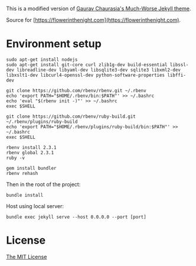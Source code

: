 This is a modified version of [Gaurav Chaurasia's Much-Worse Jekyll theme](https://github.com/gchauras/much-worse-jekyll-theme/).

Source for [https://flowerinthenight.com](https://flowerinthenight.com).

# Environment setup

```
sudo apt-get install nodejs
sudo apt-get install git-core curl zlib1g-dev build-essential libssl-dev libreadline-dev libyaml-dev libsqlite3-dev sqlite3 libxml2-dev libxslt1-dev libcurl4-openssl-dev python-software-properties libffi-dev

git clone https://github.com/rbenv/rbenv.git ~/.rbenv
echo 'export PATH="$HOME/.rbenv/bin:$PATH"' >> ~/.bashrc
echo 'eval "$(rbenv init -)"' >> ~/.bashrc
exec $SHELL

git clone https://github.com/rbenv/ruby-build.git ~/.rbenv/plugins/ruby-build
echo 'export PATH="$HOME/.rbenv/plugins/ruby-build/bin:$PATH"' >> ~/.bashrc
exec $SHELL

rbenv install 2.3.1
rbenv global 2.3.1
ruby -v

gem install bundler
rbenv rehash
```

Then in the root of the project:

```
bundle install
```

Host using local server:

```
bundle exec jekyll serve --host 0.0.0.0 --port [port]
```

# License

[The MIT License](./LICENSE.md)
